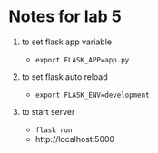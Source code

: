 # Notes for lab 5

1. to set flask app variable
    * `export FLASK_APP=app.py`

1. to set flask auto reload
    * `export FLASK_ENV=development`

1. to start server
    * `flask run`
    * http://localhost:5000
    